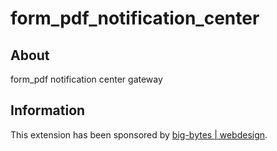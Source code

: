 form_pdf_notification_center
================

About
-----
form_pdf notification center gateway

Information
-------
This extension has been sponsored by <a href="http://www.big-bytes.de">big-bytes | webdesign</a>.